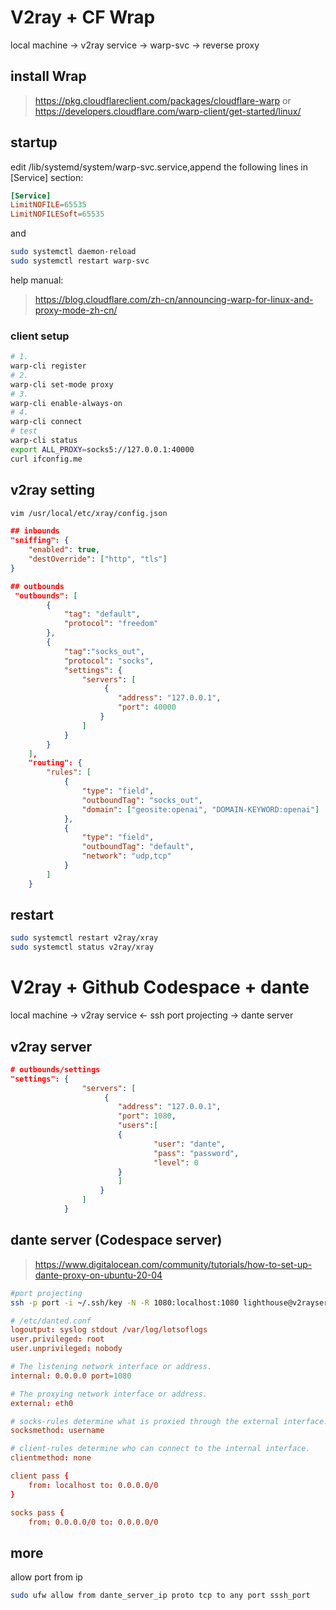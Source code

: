 # V2ray + CF Wrap

local machine -> v2ray service -> warp-svc -> reverse proxy

## install Wrap
> https://pkg.cloudflareclient.com/packages/cloudflare-warp
or
> https://developers.cloudflare.com/warp-client/get-started/linux/

## startup
edit /lib/systemd/system/warp-svc.service,append the following lines in [Service] section:
```conf
[Service]
LimitNOFILE=65535
LimitNOFILESoft=65535
```
and
```bash
sudo systemctl daemon-reload
sudo systemctl restart warp-svc
```
help manual:
> https://blog.cloudflare.com/zh-cn/announcing-warp-for-linux-and-proxy-mode-zh-cn/

### client setup
```bash
# 1.
warp-cli register
# 2.
warp-cli set-mode proxy
# 3.
warp-cli enable-always-on
# 4.
warp-cli connect
# test
warp-cli status
export ALL_PROXY=socks5://127.0.0.1:40000
curl ifconfig.me
```

## v2ray setting
```bash
vim /usr/local/etc/xray/config.json
```

```json
## inbounds
"sniffing": {
    "enabled": true,
    "destOverride": ["http", "tls"]
}

## outbounds
 "outbounds": [
        {
            "tag": "default",
            "protocol": "freedom"
        },
        {
            "tag":"socks_out",
            "protocol": "socks",
            "settings": {
                "servers": [
                     {
                        "address": "127.0.0.1",
                        "port": 40000
                    }
                ]
            }
        }
    ],
    "routing": {
        "rules": [
            {
                "type": "field",
                "outboundTag": "socks_out",
                "domain": ["geosite:openai", "DOMAIN-KEYWORD:openai"]
            },
            {
                "type": "field",
                "outboundTag": "default",
                "network": "udp,tcp"
            }
        ]
    }

```

## restart
```bash
sudo systemctl restart v2ray/xray
sudo systemctl status v2ray/xray
```

# V2ray + Github Codespace + dante
local machine -> v2ray service <- ssh port projecting -> dante server
## v2ray server


```json
# outbounds/settings
"settings": {
                "servers": [
                     {
                        "address": "127.0.0.1",
                        "port": 1080,
                        "users":[
                        {
                                "user": "dante",
                                "pass": "password",
                                "level": 0
                        }
                        ]
                    }
                ]
            }
```
## dante server (Codespace server)
> https://www.digitalocean.com/community/tutorials/how-to-set-up-dante-proxy-on-ubuntu-20-04
```bash
#port projecting
ssh -p port -i ~/.ssh/key -N -R 1080:localhost:1080 lighthouse@v2rayserverip
```

```conf
# /etc/danted.conf
logoutput: syslog stdout /var/log/lotsoflogs
user.privileged: root
user.unprivileged: nobody

# The listening network interface or address.
internal: 0.0.0.0 port=1080

# The proxying network interface or address.
external: eth0

# socks-rules determine what is proxied through the external interface.
socksmethod: username

# client-rules determine who can connect to the internal interface.
clientmethod: none

client pass {
    from: localhost to: 0.0.0.0/0
}

socks pass {
    from: 0.0.0.0/0 to: 0.0.0.0/0
```
## more
allow port from ip
```bash
sudo ufw allow from dante_server_ip proto tcp to any port sssh_port
```
